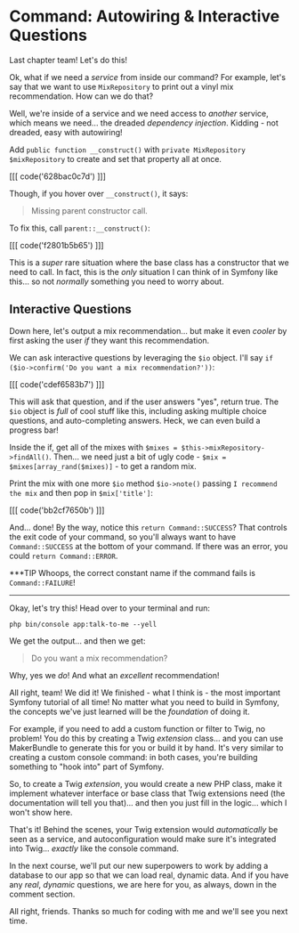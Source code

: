 # Command: Autowiring & Interactive Questions

Last chapter team! Let's do this!

Ok, what if we need a *service* from inside our command? For example, let's say
that we want to use `MixRepository` to print out a vinyl mix recommendation.
How can we do that?

Well, we're inside of a service and we need access to *another* service, which
means we need... the dreaded *dependency injection*. Kidding - not dreaded, easy
with autowiring!

Add `public function __construct()` with `private MixRepository $mixRepository`
to create and set that property all at once.

[[[ code('628bac0c7d') ]]]

Though, if you hover over `__construct()`, it says:

> Missing parent constructor call.

To fix this, call `parent::__construct()`:

[[[ code('f2801b5b65') ]]]

This is a *super* rare situation where the base class has a constructor that we
need to call. In fact, this is the *only* situation I can think of in Symfony
like this... so not *normally* something you need to worry about.

## Interactive Questions

Down here, let's output a mix recommendation... but make it even *cooler* by
first asking the user *if* they want this recommendation.

We can ask interactive questions by leveraging the `$io` object. I'll say
`if ($io->confirm('Do you want a mix recommendation?'))`:

[[[ code('cdef6583b7') ]]]

This will ask that question, and if the user answers "yes", return true. 
The `$io` object is *full* of cool stuff like this, including asking multiple 
choice questions, and auto-completing answers. Heck, we can even build a progress bar!

Inside the if, get all of the mixes with
`$mixes = $this->mixRepository->findAll()`. Then... we need just a bit of ugly
code - `$mix = $mixes[array_rand($mixes)]` - to get a random mix.

Print the mix with one more `$io` method `$io->note()` passing
`I recommend the mix` and then pop in `$mix['title']`:

[[[ code('bb2cf7650b') ]]]

And... done! By the way, notice this `return Command::SUCCESS`? That controls
the exit code of your command, so you'll always want to have `Command::SUCCESS` at
the bottom of your command. If there was an error, you could `return Command::ERROR`.

***TIP
Whoops, the correct constant name if the command fails is `Command::FAILURE`!
***

Okay, let's try this! Head over to your terminal and run:

```terminal
php bin/console app:talk-to-me --yell
```

We get the output... and then we get:

> Do you want a mix recommendation?

Why, yes we *do*! And what an *excellent* recommendation!

All right, team! We did it! We finished - what I think is - the most important
Symfony tutorial of all time! No matter what you need to build in Symfony, the
concepts we've just learned will be the *foundation* of doing it.

For example, if you need to add a custom function or filter to Twig, no problem!
You do this by creating a Twig *extension* class... and you can use MakerBundle
to generate this for you or build it by hand. It's very similar to creating a
custom console command: in both cases, you're building something to "hook into"
part of Symfony.

So, to create a Twig *extension*, you would create a new PHP class, make it
implement whatever interface or base class that Twig extensions need (the
documentation will tell you that)... and then you just fill in the logic... which
I won't show here.

That's it! Behind the scenes, your Twig extension would *automatically* be seen as
a service, and autoconfiguration would make sure it's integrated into Twig...
*exactly* like the console command.

In the next course, we'll put our new superpowers to work by adding a database to
our app so that we can load real, dynamic data. And if you have any *real*,
*dynamic* questions, we are here for you, as always, down in the comment section.

All right, friends. Thanks so much for coding with me and we'll see you next time.
